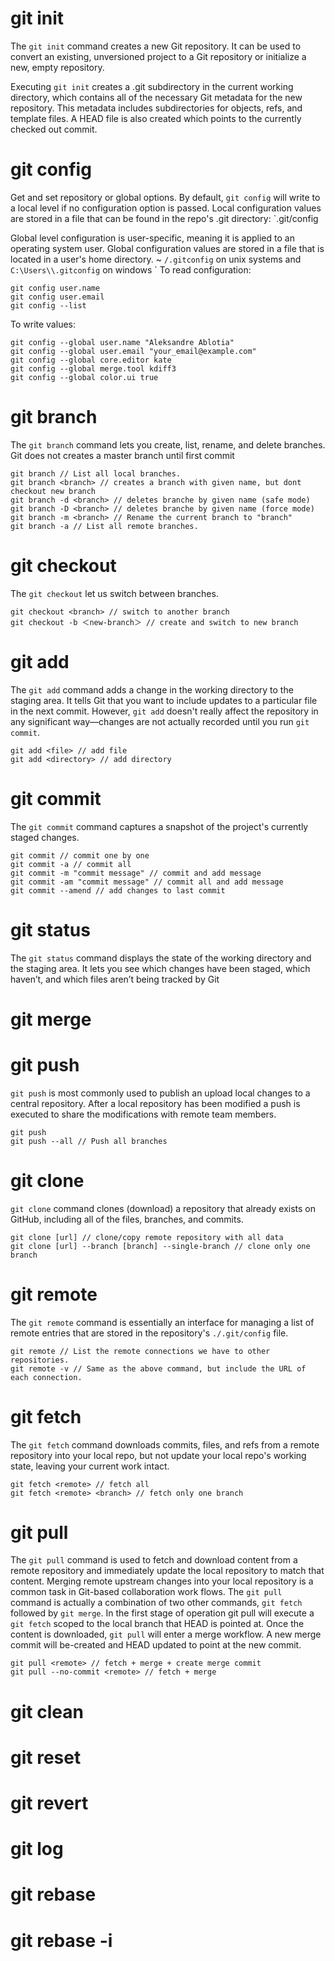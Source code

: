 
# git init

The `git init` command creates a new Git repository. It can be used to convert an existing, unversioned project to a Git repository or initialize a new, empty repository.

Executing `git init` creates a .git subdirectory in the current working directory, which contains all of the necessary Git metadata for the new repository. This metadata includes subdirectories for objects, refs, and template files. A HEAD file is also created which points to the currently checked out commit.
# git config

Get and set repository or global options. 
By default, `git config` will write to a local level if no configuration option is passed. Local configuration values are stored in a file that can be found in the repo's .git directory: `.git/config

Global level configuration is user-specific, meaning it is applied to an operating system user. Global configuration values are stored in a file that is located in a user's home directory. ~ `/.gitconfig` on unix systems and `C:\Users\\.gitconfig` on windows
`
To read configuration:
```git
git config user.name
git config user.email
git config --list
```

To write values:
```git
git config --global user.name "Aleksandre Ablotia"
git config --global user.email "your_email@example.com"
git config --global core.editor kate
git config --global merge.tool kdiff3
git config --global color.ui true
```


# git branch

The `git branch` command lets you create, list, rename, and delete branches. Git does not creates a master branch until first commit
```git
git branch // List all local branches. 
git branch <branch> // creates a branch with given name, but dont checkout new branch
git branch -d <branch> // deletes branche by given name (safe mode)
git branch -D <branch> // deletes branche by given name (force mode)
git branch -m <branch> // Rename the current branch to "branch"
git branch -a // List all remote branches. 

```

# git checkout

The `git checkout` let us switch between branches.
```git
git checkout <branch> // switch to another branch
git checkout -b ＜new-branch＞ // create and switch to new branch
```



# git add
The `git add` command adds a change in the working directory to the staging area. It tells Git that you want to include updates to a particular file in the next commit. However, `git add` doesn't really affect the repository in any significant way—changes are not actually recorded until you run `git commit`.
```git
git add <file> // add file
git add <directory> // add directory
```

# git commit
The `git commit` command captures a snapshot of the project's currently staged changes. 
```git
git commit // commit one by one
git commit -a // commit all
git commit -m "commit message" // commit and add message
git commit -am "commit message" // commit all and add message
git commit --amend // add changes to last commit

```


# git status
The `git status` command displays the state of the working directory and the staging area. It lets you see which changes have been staged, which haven’t, and which files aren’t being tracked by Git

# git merge


# git push
`git push` is most commonly used to publish an upload local changes to a central repository. After a local repository has been modified a push is executed to share the modifications with remote team members.
```git
git push
git push --all // Push all branches
```

# git clone

`git clone` command clones (download) a repository that already exists on GitHub, including all of the files, branches, and commits.
```git
git clone [url] // clone/copy remote repository with all data
git clone [url] --branch [branch] --single-branch // clone only one branch
```

# git remote

The `git remote` command is essentially an interface for managing a list of remote entries that are stored in the repository's `./.git/config` file.
```git
git remote // List the remote connections we have to other repositories.
git remote -v // Same as the above command, but include the URL of each connection.
```
# git fetch
The `git fetch` command downloads commits, files, and refs from a remote repository into your local repo, but not update your local repo's working state, leaving your current work intact.
```git
git fetch <remote> // fetch all
git fetch <remote> <branch> // fetch only one branch
```

# git pull
The `git pull` command is used to fetch and download content from a remote repository and immediately update the local repository to match that content. Merging remote upstream changes into your local repository is a common task in Git-based collaboration work flows. The `git pull` command is actually a combination of two other commands, `git fetch` followed by `git merge`. In the first stage of operation git pull will execute a `git fetch` scoped to the local branch that HEAD is pointed at. Once the content is downloaded, `git pull` will enter a merge workflow. A new merge commit will be-created and HEAD updated to point at the new commit.
```git
git pull <remote> // fetch + merge + create merge commit
git pull --no-commit <remote> // fetch + merge

```

# git clean

# git reset

# git revert

# git log

# git rebase

# git rebase -i




